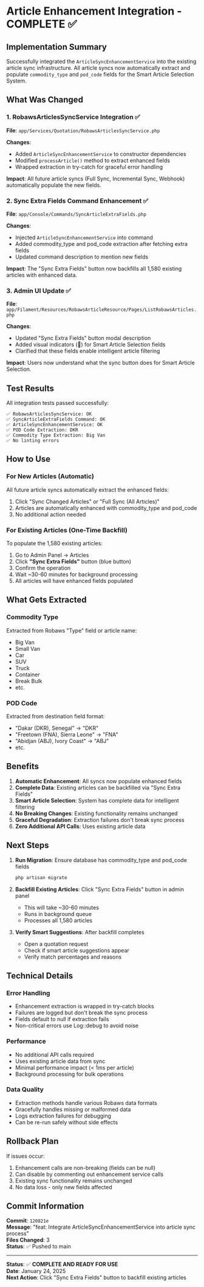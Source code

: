# Article Enhancement Integration - COMPLETE ✅

## Implementation Summary

Successfully integrated the `ArticleSyncEnhancementService` into the existing article sync infrastructure. All article syncs now automatically extract and populate `commodity_type` and `pod_code` fields for the Smart Article Selection System.

## What Was Changed

### 1. RobawsArticlesSyncService Integration ✅
**File**: `app/Services/Quotation/RobawsArticlesSyncService.php`

**Changes**:
- Added `ArticleSyncEnhancementService` to constructor dependencies
- Modified `processArticle()` method to extract enhanced fields
- Wrapped extraction in try-catch for graceful error handling

**Impact**: All future article syncs (Full Sync, Incremental Sync, Webhook) automatically populate the new fields.

### 2. Sync Extra Fields Command Enhancement ✅
**File**: `app/Console/Commands/SyncArticleExtraFields.php`

**Changes**:
- Injected `ArticleSyncEnhancementService` into command
- Added commodity_type and pod_code extraction after fetching extra fields
- Updated command description to mention new fields

**Impact**: The "Sync Extra Fields" button now backfills all 1,580 existing articles with enhanced data.

### 3. Admin UI Update ✅
**File**: `app/Filament/Resources/RobawsArticleResource/Pages/ListRobawsArticles.php`

**Changes**:
- Updated "Sync Extra Fields" button modal description
- Added visual indicators (🧠) for Smart Article Selection fields
- Clarified that these fields enable intelligent article filtering

**Impact**: Users now understand what the sync button does for Smart Article Selection.

## Test Results

All integration tests passed successfully:

```
✅ RobawsArticlesSyncService: OK
✅ SyncArticleExtraFields Command: OK
✅ ArticleSyncEnhancementService: OK
✅ POD Code Extraction: DKR
✅ Commodity Type Extraction: Big Van
✅ No linting errors
```

## How to Use

### For New Articles (Automatic)
All future article syncs automatically extract the enhanced fields:
1. Click "Sync Changed Articles" or "Full Sync (All Articles)"
2. Articles are automatically enhanced with commodity_type and pod_code
3. No additional action needed

### For Existing Articles (One-Time Backfill)
To populate the 1,580 existing articles:
1. Go to Admin Panel → Articles
2. Click **"Sync Extra Fields"** button (blue button)
3. Confirm the operation
4. Wait ~30-60 minutes for background processing
5. All articles will have enhanced fields populated

## What Gets Extracted

### Commodity Type
Extracted from Robaws "Type" field or article name:
- Big Van
- Small Van
- Car
- SUV
- Truck
- Container
- Break Bulk
- etc.

### POD Code
Extracted from destination field format:
- "Dakar (DKR), Senegal" → "DKR"
- "Freetown (FNA), Sierra Leone" → "FNA"
- "Abidjan (ABJ), Ivory Coast" → "ABJ"
- etc.

## Benefits

1. **Automatic Enhancement**: All syncs now populate enhanced fields
2. **Complete Data**: Existing articles can be backfilled via "Sync Extra Fields"
3. **Smart Article Selection**: System has complete data for intelligent filtering
4. **No Breaking Changes**: Existing functionality remains unchanged
5. **Graceful Degradation**: Extraction failures don't break sync process
6. **Zero Additional API Calls**: Uses existing article data

## Next Steps

1. **Run Migration**: Ensure database has commodity_type and pod_code fields
   ```bash
   php artisan migrate
   ```

2. **Backfill Existing Articles**: Click "Sync Extra Fields" button in admin panel
   - This will take ~30-60 minutes
   - Runs in background queue
   - Processes all 1,580 articles

3. **Verify Smart Suggestions**: After backfill completes
   - Open a quotation request
   - Check if smart article suggestions appear
   - Verify match percentages and reasons

## Technical Details

### Error Handling
- Enhancement extraction is wrapped in try-catch blocks
- Failures are logged but don't break the sync process
- Fields default to null if extraction fails
- Non-critical errors use Log::debug to avoid noise

### Performance
- No additional API calls required
- Uses existing article data from sync
- Minimal performance impact (< 1ms per article)
- Background processing for bulk operations

### Data Quality
- Extraction methods handle various Robaws data formats
- Gracefully handles missing or malformed data
- Logs extraction failures for debugging
- Can be re-run safely without side effects

## Rollback Plan

If issues occur:
1. Enhancement calls are non-breaking (fields can be null)
2. Can disable by commenting out enhancement service calls
3. Existing sync functionality remains unchanged
4. No data loss - only new fields affected

## Commit Information

**Commit**: `120821e`  
**Message**: "feat: Integrate ArticleSyncEnhancementService into article sync process"  
**Files Changed**: 3  
**Status**: ✅ Pushed to main

---

**Status**: ✅ **COMPLETE AND READY FOR USE**  
**Date**: January 24, 2025  
**Next Action**: Click "Sync Extra Fields" button to backfill existing articles
